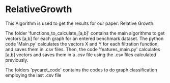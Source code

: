 # RelativeGrowth

This Algorithm is used to get the results for our paper: Relative Growth.

The folder 'functions_to_calculate_[a,b]' contains the main algorithms to get vectors [a,b] for each graph for an entered benchmark dataset.
The python code 'Main.py' calculates the vectors X and Y for each filtration function, and saves them in .csv files.
Then, the code 'features_main.py' calculates [a,b] vectors and saves them in a .csv file using the .csv files calculated previously.

The folders 'pycaret_code' contains the codes to do graph classification employing the last .csv file
